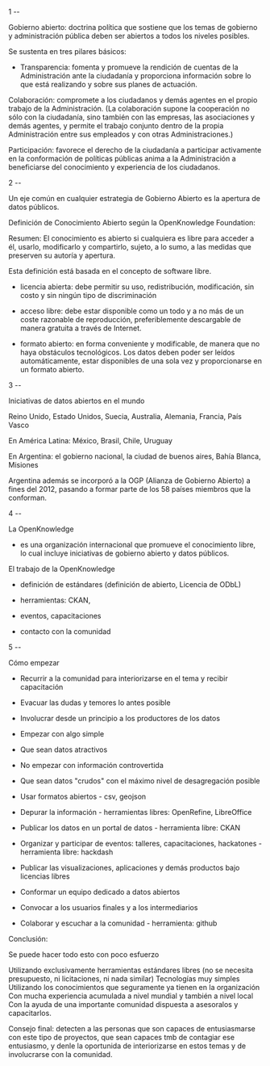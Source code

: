 1 --

Gobierno abierto: doctrina política que sostiene que los temas de gobierno y administración pública deben ser abiertos a todos los niveles posibles.

Se sustenta en tres pilares básicos:

- Transparencia: fomenta y promueve la rendición de cuentas de la Administración ante la ciudadanía y proporciona información sobre lo que está realizando y sobre sus planes de actuación.

Colaboración: compromete a los ciudadanos y demás agentes en el propio trabajo de la Administración.
(La colaboración supone la cooperación no sólo con la ciudadanía, sino también con las empresas, las asociaciones y demás agentes, y permite el trabajo conjunto dentro de la propia Administración entre sus empleados y con otras Administraciones.)

Participación: favorece el derecho de la ciudadanía a participar activamente en la conformación de políticas públicas anima a la Administración a beneficiarse del conocimiento y experiencia de los ciudadanos.

2 --

Un eje común en cualquier estrategia de Gobierno Abierto es la apertura de datos públicos.

Definición de Conocimiento Abierto según la OpenKnowledge Foundation:

Resumen: El conocimiento es abierto si cualquiera es libre para acceder a él, usarlo, modificarlo y compartirlo, sujeto, a lo sumo, a las medidas que preserven su autoría y apertura.

Esta definición está basada en el concepto de software libre.

- licencia abierta: debe permitir su uso, redistribución, modificación, sin costo y sin ningún tipo de discriminación

- acceso libre: debe estar disponible como un todo y a no más de un coste razonable de reproducción, preferiblemente descargable de manera gratuita a través de Internet.

- formato abierto: en forma conveniente y modificable, de manera que no haya obstáculos tecnológicos. Los datos deben poder ser leídos automáticamente, estar disponibles de una sola vez y proporcionarse en un formato abierto.

3 --

Iniciativas de datos abiertos en el mundo

Reino Unido, Estado Unidos, Suecia,  Australia, Alemania, Francia, País Vasco

En América Latina: México, Brasil, Chile, Uruguay

En Argentina: el gobierno nacional, la ciudad de buenos aires, Bahía Blanca, Misiones

Argentina además se incorporó a la OGP (Alianza de Gobierno Abierto) a fines del 2012, pasando a formar parte de los 58 países miembros que la conforman.

4 --

La OpenKnowledge

- es una organización internacional que promueve el conocimiento libre, lo cual incluye iniciativas de gobierno abierto y datos públicos.

El trabajo de la OpenKnowledge

- definición de estándares (definición de abierto, Licencia de ODbL)

- herramientas: CKAN,

- eventos, capacitaciones

- contacto con la comunidad

5 --

Cómo empezar

- Recurrir a la comunidad para interiorizarse en el tema y recibir capacitación

- Evacuar las dudas y temores lo antes posible

- Involucrar desde un principio a los productores de los datos

- Empezar con algo simple

- Que sean datos atractivos

- No empezar con información controvertida

- Que sean datos "crudos" con el máximo nivel de desagregación posible

- Usar formatos abiertos - csv, geojson

- Depurar la información - herramientas libres: OpenRefine, LibreOffice

- Publicar los datos en un portal de datos - herramienta libre: CKAN

- Organizar y participar de eventos: talleres, capacitaciones, hackatones - herramienta libre: hackdash

- Publicar las visualizaciones, aplicaciones y demás productos bajo licencias libres

- Conformar un equipo dedicado a datos abiertos

- Convocar a los usuarios finales y a los intermediarios

- Colaborar y escuchar a la comunidad - herramienta: github

Conclusión:

Se puede hacer todo esto con poco esfuerzo

Utilizando exclusivamente herramientas estándares libres (no se necesita presupuesto, ni licitaciones, ni nada similar)
Tecnologías muy simples
Utilizando los conocimientos que seguramente ya tienen en la organización
Con mucha experiencia acumulada a nivel mundial y también a nivel local
Con la ayuda de una importante comunidad dispuesta a asesoralos y capacitarlos.

Consejo final: detecten a las personas que son capaces de entusiasmarse con este tipo de proyectos, que sean capaces tmb de contagiar ese entusiasmo, y denle la oportunida de interiorizarse en estos temas y de involucrarse con la comunidad.



